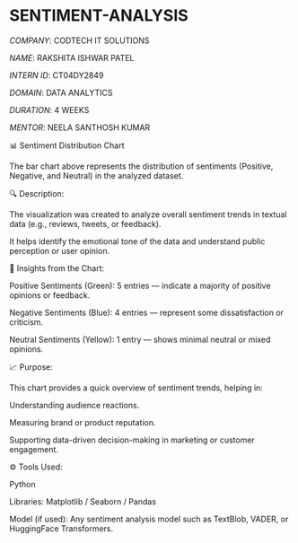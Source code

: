 # SENTIMENT-ANALYSIS

*COMPANY*: CODTECH IT SOLUTIONS

*NAME*: RAKSHITA ISHWAR PATEL

*INTERN ID*: CT04DY2849

*DOMAIN*: DATA ANALYTICS

*DURATION*: 4 WEEKS

*MENTOR*:  NEELA SANTHOSH KUMAR



📊 Sentiment Distribution Chart

The bar chart above represents the distribution of sentiments (Positive, Negative, and Neutral) in the analyzed dataset.

🔍 Description:

The visualization was created to analyze overall sentiment trends in textual data (e.g., reviews, tweets, or feedback).

It helps identify the emotional tone of the data and understand public perception or user opinion.

🧩 Insights from the Chart:

Positive Sentiments (Green): 5 entries — indicate a majority of positive opinions or feedback.

Negative Sentiments (Blue): 4 entries — represent some dissatisfaction or criticism.

Neutral Sentiments (Yellow): 1 entry — shows minimal neutral or mixed opinions.

📈 Purpose:

This chart provides a quick overview of sentiment trends, helping in:

Understanding audience reactions.

Measuring brand or product reputation.

Supporting data-driven decision-making in marketing or customer engagement.

⚙️ Tools Used:

Python

Libraries: Matplotlib / Seaborn / Pandas

Model (if used): Any sentiment analysis model such as TextBlob, VADER, or HuggingFace Transformers.
